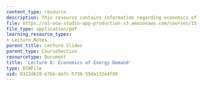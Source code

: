 ```yaml
---
content_type: resource
description: This resource contains information regarding economics of energy demand.
file: https://ol-ocw-studio-app-production.s3.amazonaws.com/courses/15-031j-energy-decisions-markets-and-policies-spring-2012/0322d628e7bbde7c573059da132e4f89_MIT15_031JS12_lec8.pdf
file_type: application/pdf
learning_resource_types:
- Lecture Notes
parent_title: Lecture Slides
parent_type: CourseSection
resourcetype: Document
title: 'Lecture 8: Economics of Energy Demand'
type: OCWFile
uid: 0322d628-e7bb-de7c-5730-59da132e4f89
---
```

